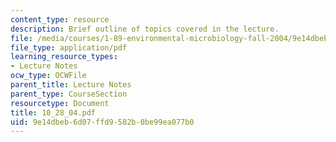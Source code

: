 ```yaml
---
content_type: resource
description: Brief outline of topics covered in the lecture.
file: /media/courses/1-89-environmental-microbiology-fall-2004/9e14dbeb6d07ffd9582b0be99ea077b0_10_28_04.pdf
file_type: application/pdf
learning_resource_types:
- Lecture Notes
ocw_type: OCWFile
parent_title: Lecture Notes
parent_type: CourseSection
resourcetype: Document
title: 10_28_04.pdf
uid: 9e14dbeb-6d07-ffd9-582b-0be99ea077b0
---
```

